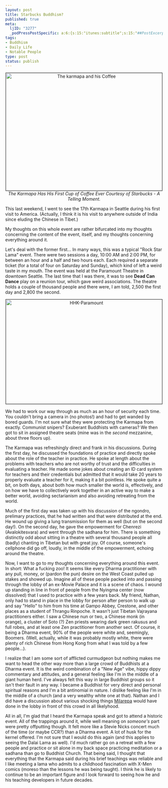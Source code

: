 ```yaml
--- 
layout: post
title: Starbucks Buddhism?
published: true
meta: 
  ljID: "3277"
  _podPressPostSpecific: a:6:{s:15:"itunes:subtitle";s:15:"##PostExcerpt##";s:14:"itunes:summary";s:15:"##PostExcerpt##";s:15:"itunes:keywords";s:17:"##WordPressCats##";s:13:"itunes:author";s:10:"##Global##";s:15:"itunes:explicit";s:2:"No";s:12:"itunes:block";s:2:"No";}
tags: 
- Buddhism
- Daily Life
- Notable People
type: post
status: publish
---
```

<p align="center"><a href="http://www.flickr.com/photos/albill/2547090115/"><img src="http://farm4.static.flickr.com/3049/2547090115_52c0abe526.jpg" width="500" border="1" height="375" alt="The karmapa and his Coffee" /></a><br><em>The Karmapa Has His First Cup of Coffee Ever Courtesy of Starbucks - A Telling Moment.</em></p>This last weekend, I went to see the 17th Karmapa in Seattle during his first visit to America. (Actually, I think it is his visit to anywhere outside of India since eluding the Chinese in Tibet.)

My thoughts on this whole event are rather bifurcated into my thoughts concerning the content of the event, itself, and my thoughts concerning everything around it.

Let's deal with the former first... In many ways, this was a typical "Rock Star Lama" event. There were two sessions a day, 10:00 AM and 2:00 PM, for between an hour and a half and two hours each. Each required a separate ticket (for a total of four on Saturday and Sunday), which kind of left a weird taste in my mouth. The event was held at the Paramount Theatre in downtown Seattle. The last time that I was there, it was to see <strong>Dead Can Dance</strong> play on a reunion tour, which gave weird associations. The theatre holds a couple of thousand people and there were, I am told, 2,500 the first day and 2,800 the second.
<p align="center"><a href="http://www.flickr.com/photos/albill/2547106759/" title="HHK-Paramount"><img src="http://farm3.static.flickr.com/2068/2547106759_1369b1cb9d.jpg" width="500" border="1" height="333" alt="HHK-Paramount" /></a></p>
We had to work our way through as much as an hour of security each time. You couldn't bring a camera in (no photos!) and had to get wanded by bored guards. I'm not sure what they were protecting the Karmapa from exactly. Communist snipers? Exuberant Buddhists with cameras? We then got to sit in assigned theatre seats (mine was in the <em>second</em> mezzanine, about three floors up).

The Karmapa was refreshingly direct and frank in his discussions. During the first day, he discussed the foundations of practice and directly spoke about the role of the teacher in practice. He spoke at length about the problems with teachers who are not worthy of trust and the difficulties in evaluating a teacher. He made some jokes about creating an ID card system for teachers and their credentials but admitted that it would take 20 years to properly evaluate a teacher for it, making it a bit pointless. He spoke quite a bit, on both days, about both how much smaller the world is, effectively, and on how we have to collectively work together in an active way to make a better world, avoiding sectarianism and also avoiding retreating from the world. 

Much of the first day was taken up with his discussion of the ngondro, prelimary practices, that he had written and that were distributed at the end. He wound up giving a lung transmission for them as well (but on the second day!). On the second day, he gave the empowerment for Chenrezi (Avalokitesvara) and went through the sadhana for him. There is something distinctly odd about sitting in a theatre with several thousand people all (badly) chanting in Tibetan but with great joy. Of course, someone's cellphone did go off, loudly, in the middle of the empowerment, echoing around the theatre. 

Now, I want to go to my thoughts concerning everything around this event. In short: What a fucking zoo! It seems like every Dharma practitioner with any pull, money, or (pardon the pun) desire on the West Coast pulled up stakes and showed up. Imagine all of these people packed into and passing through the lobby of an ex-Movie Palace and it is a scene of chaos. I wound up standing in line in front of people from the Nyingma center (now dissolved) that I used to practice with a few years back. My friend, Nathan, only had to stand in place in the lobby for person after person to walk up and say "Hello" to him from his time at Gampo Abbey, Crestone, and other places as a student of Thrangu Rinpoche. It wasn't just Tibetan Vajrayana practitioners either. I saw a Chinese nun or two, a Chinese monk (in orange), a cluster of Soto (?) Zen priests wearing dark green rakusus and full robes, and at least one Zen practitioner from another sect. Of course, it being a Dharma event, 90% of the people were white and, seemingly, Boomers. (Well, actually, while it was probably mostly white, there were plenty of rich Chinese from Hong Kong from what I was told by a few people...).

I realize that I am some sort of afflicted curmudgeon but nothing makes me want to head the other way more than a large crowd of Buddhists at a Dharma event. It is the weird combination of a "New Age" vibe, hippy dippy commentary and attitudes, and a general feeling like I'm in the middle of a giant human herd. I've always felt this way in large Buddhist groups so it isn't their fault in any way. I became a Buddhist for very direct and personal spiritual reasons and I'm a bit antinomial in nature. I dislike feeling like I'm in the middle of a church (and a very wealthy white one at that). Nathan and I did have a discussion about various shocking things <a href="http://en.wikipedia.org/wiki/Milarepa">Milarepa</a> would have done in the lobby in front of this crowd in all likelyhood. 

All in all, I'm glad that I heard the Karmapa speak and got to attend a historic event. All of the trappings around it, while well meaning on <em>someone's</em> part were pretty offputting though. It felt more like a Stevie Nicks concert much of the time (or maybe CCR?) than a Dharma event. A lot of husk for the kernel offered. I'm not sure that I would do this again (and this applies to seeing the Dalai Lama as well). I'd much rather go on a retreat with a few people and practice or sit alone in my back space practicing meditation or a sadhana than go to Buddhist Church. That being said, I thought that everything that the Karmapa said during his brief teachings was reliable and I like meeting a lama who admits to a childhood fascination with X-Men comics (moreso than the lessons he was being taught). I think he is likely to continue to be an important figure and I look forward to seeing how he and his teaching developers in future decades.
